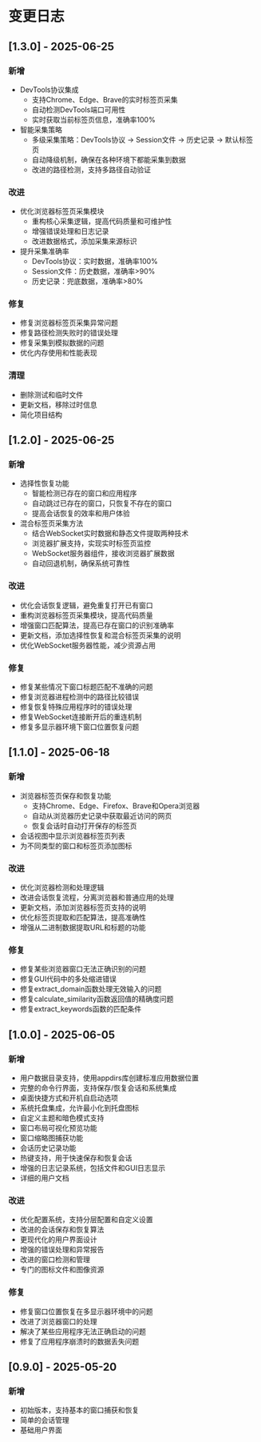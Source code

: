 # 变更日志

## [1.3.0] - 2025-06-25

### 新增
- DevTools协议集成
  - 支持Chrome、Edge、Brave的实时标签页采集
  - 自动检测DevTools端口可用性
  - 实时获取当前标签页信息，准确率100%
- 智能采集策略
  - 多级采集策略：DevTools协议 → Session文件 → 历史记录 → 默认标签页
  - 自动降级机制，确保在各种环境下都能采集到数据
  - 改进的路径检测，支持多路径自动验证

### 改进
- 优化浏览器标签页采集模块
  - 重构核心采集逻辑，提高代码质量和可维护性
  - 增强错误处理和日志记录
  - 改进数据格式，添加采集来源标识
- 提升采集准确率
  - DevTools协议：实时数据，准确率100%
  - Session文件：历史数据，准确率>90%
  - 历史记录：兜底数据，准确率>80%

### 修复
- 修复浏览器标签页采集异常问题
- 修复路径检测失败时的错误处理
- 修复采集到模拟数据的问题
- 优化内存使用和性能表现

### 清理
- 删除测试和临时文件
- 更新文档，移除过时信息
- 简化项目结构

## [1.2.0] - 2025-06-25

### 新增
- 选择性恢复功能
  - 智能检测已存在的窗口和应用程序
  - 自动跳过已存在的窗口，只恢复不存在的窗口
  - 提高会话恢复的效率和用户体验
- 混合标签页采集方法
  - 结合WebSocket实时数据和静态文件提取两种技术
  - 浏览器扩展支持，实现实时标签页监控
  - WebSocket服务器组件，接收浏览器扩展数据
  - 自动回退机制，确保系统可靠性

### 改进
- 优化会话恢复逻辑，避免重复打开已有窗口
- 重构浏览器标签页采集模块，提高代码质量
- 增强窗口匹配算法，提高已存在窗口的识别准确率
- 更新文档，添加选择性恢复和混合标签页采集的说明
- 优化WebSocket服务器性能，减少资源占用

### 修复
- 修复某些情况下窗口标题匹配不准确的问题
- 修复浏览器进程检测中的路径比较错误
- 修复恢复特殊应用程序时的错误处理
- 修复WebSocket连接断开后的重连机制
- 修复多显示器环境下窗口位置恢复问题

## [1.1.0] - 2025-06-18

### 新增
- 浏览器标签页保存和恢复功能
  - 支持Chrome、Edge、Firefox、Brave和Opera浏览器
  - 自动从浏览器历史记录中获取最近访问的网页
  - 恢复会话时自动打开保存的标签页
- 会话视图中显示浏览器标签页列表
- 为不同类型的窗口和标签页添加图标

### 改进
- 优化浏览器检测和处理逻辑
- 改进会话恢复流程，分离浏览器和普通应用的处理
- 更新文档，添加浏览器标签页支持的说明
- 优化标签页提取和匹配算法，提高准确性
- 增强从二进制数据提取URL和标题的功能

### 修复
- 修复某些浏览器窗口无法正确识别的问题
- 修复GUI代码中的多处缩进错误
- 修复extract_domain函数处理无效输入的问题
- 修复calculate_similarity函数返回值的精确度问题
- 修复extract_keywords函数的匹配条件

## [1.0.0] - 2025-06-05

### 新增
- 用户数据目录支持，使用appdirs库创建标准应用数据位置
- 完整的命令行界面，支持保存/恢复会话和系统集成
- 桌面快捷方式和开机自启动选项
- 系统托盘集成，允许最小化到托盘图标
- 自定义主题和暗色模式支持
- 窗口布局可视化预览功能
- 窗口缩略图捕获功能
- 会话历史记录功能
- 热键支持，用于快速保存和恢复会话
- 增强的日志记录系统，包括文件和GUI日志显示
- 详细的用户文档

### 改进
- 优化配置系统，支持分层配置和自定义设置
- 改进的会话保存和恢复算法
- 更现代化的用户界面设计
- 增强的错误处理和异常报告
- 改进的窗口检测和管理
- 专门的图标文件和图像资源

### 修复
- 修复窗口位置恢复在多显示器环境中的问题
- 改进了浏览器窗口的处理
- 解决了某些应用程序无法正确启动的问题
- 修复了应用程序崩溃时的数据丢失问题

## [0.9.0] - 2025-05-20

### 新增
- 初始版本，支持基本的窗口捕获和恢复
- 简单的会话管理
- 基础用户界面 